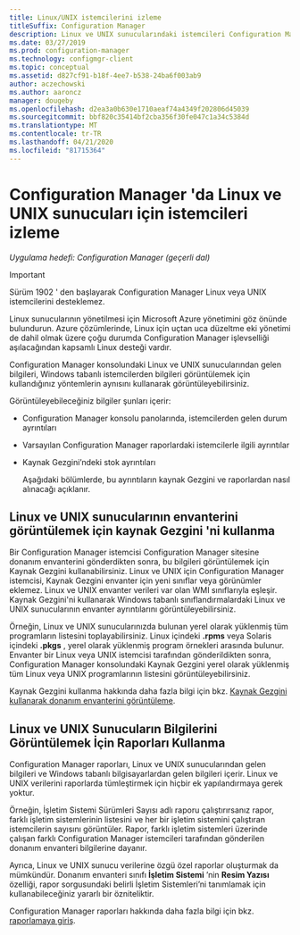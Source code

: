 ```yaml
---
title: Linux/UNIX istemcilerini izleme
titleSuffix: Configuration Manager
description: Linux ve UNIX sunucularındaki istemcileri Configuration Manager izleyin.
ms.date: 03/27/2019
ms.prod: configuration-manager
ms.technology: configmgr-client
ms.topic: conceptual
ms.assetid: d827cf91-b18f-4ee7-b538-24ba6f003ab9
author: aczechowski
ms.author: aaroncz
manager: dougeby
ms.openlocfilehash: d2ea3a0b630e1710aeaf74a4349f202806d45039
ms.sourcegitcommit: bbf820c35414bf2cba356f30fe047c1a34c5384d
ms.translationtype: MT
ms.contentlocale: tr-TR
ms.lasthandoff: 04/21/2020
ms.locfileid: "81715364"
---
```

# <a name="how-to-monitor-clients-for-linux-and-unix-servers-in-configuration-manager"></a>Configuration Manager 'da Linux ve UNIX sunucuları için istemcileri izleme

*Uygulama hedefi: Configuration Manager (geçerli dal)*

> [!Important]  
> Sürüm 1902 ' den başlayarak Configuration Manager Linux veya UNIX istemcilerini desteklemez. 
> 
> Linux sunucularının yönetilmesi için Microsoft Azure yönetimini göz önünde bulundurun. Azure çözümlerinde, Linux için uçtan uca düzeltme eki yönetimi de dahil olmak üzere çoğu durumda Configuration Manager işlevselliği aşılacağından kapsamlı Linux desteği vardır.

Configuration Manager konsolundaki Linux ve UNIX sunucularından gelen bilgileri, Windows tabanlı istemcilerden bilgileri görüntülemek için kullandığınız yöntemlerin aynısını kullanarak görüntüleyebilirsiniz.  

 Görüntüleyebileceğiniz bilgiler şunları içerir:  

- Configuration Manager konsolu panolarında, istemcilerden gelen durum ayrıntıları  

- Varsayılan Configuration Manager raporlardaki istemcilerle ilgili ayrıntılar  

- Kaynak Gezgini’ndeki stok ayrıntıları  

  Aşağıdaki bölümlerde, bu ayrıntıların kaynak Gezgini ve raporlardan nasıl alınacağı açıklanır.  

##  <a name="use-resource-explorer-to-view-inventory-for-linux-and-unix-servers"></a><a name="BKMK_UseResourceExpforLnU"></a>Linux ve UNIX sunucularının envanterini görüntülemek için kaynak Gezgini 'ni kullanma  

 Bir Configuration Manager istemcisi Configuration Manager sitesine donanım envanterini gönderdikten sonra, bu bilgileri görüntülemek için Kaynak Gezgini kullanabilirsiniz. Linux ve UNIX için Configuration Manager istemcisi, Kaynak Gezgini envanter için yeni sınıflar veya görünümler eklemez. Linux ve UNIX envanter verileri var olan WMI sınıflarıyla eşleşir. Kaynak Gezgini'ni kullanarak Windows tabanlı sınıflandırmalardaki Linux ve UNIX sunucularının envanter ayrıntılarını görüntüleyebilirsiniz.  

 Örneğin, Linux ve UNIX sunucularınızda bulunan yerel olarak yüklenmiş tüm programların listesini toplayabilirsiniz. Linux içindeki **.rpms** veya Solaris içindeki **.pkgs** , yerel olarak yüklenmiş program örnekleri arasında bulunur. Envanter bir Linux veya UNIX istemcisi tarafından gönderildikten sonra, Configuration Manager konsolundaki Kaynak Gezgini yerel olarak yüklenmiş tüm Linux veya UNIX programlarının listesini görüntüleyebilirsiniz.  

 Kaynak Gezgini kullanma hakkında daha fazla bilgi için bkz. [Kaynak Gezgini kullanarak donanım envanterini görüntüleme](../../../core/clients/manage/inventory/use-resource-explorer-to-view-hardware-inventory.md).  

##  <a name="how-to-use-reports-to-view-information-for-linux-and-unix-servers"></a><a name="BKMK_UseReportsforLnU"></a> Linux ve UNIX Sunucuların Bilgilerini Görüntülemek İçin Raporları Kullanma  
 Configuration Manager raporları, Linux ve UNIX sunucularından gelen bilgileri ve Windows tabanlı bilgisayarlardan gelen bilgileri içerir. Linux ve UNIX verilerini raporlarda tümleştirmek için hiçbir ek yapılandırmaya gerek yoktur.  

 Örneğin, İşletim Sistemi Sürümleri Sayısı adlı raporu çalıştırırsanız rapor, farklı işletim sistemlerinin listesini ve her bir işletim sistemini çalıştıran istemcilerin sayısını görüntüler. Rapor, farklı işletim sistemleri üzerinde çalışan farklı Configuration Manager istemcileri tarafından gönderilen donanım envanteri bilgilerine dayanır.  

 Ayrıca, Linux ve UNIX sunucu verilerine özgü özel raporlar oluşturmak da mümkündür. Donanım envanteri sınıfı **İşletim Sistemi** ’nin **Resim Yazısı** özelliği, rapor sorgusundaki belirli İşletim Sistemleri’ni tanımlamak için kullanabileceğiniz yararlı bir özniteliktir.  

 Configuration Manager raporları hakkında daha fazla bilgi için bkz. [raporlamaya giriş](../../servers/manage/introduction-to-reporting.md).  
